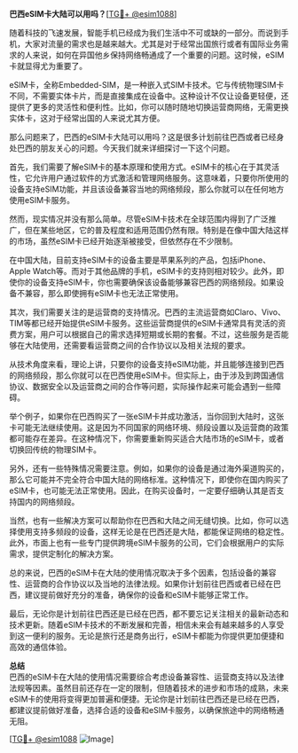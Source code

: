**巴西eSIM卡大陆可以用吗？**[[TG💪+ @esim1088](https://t.me/s/esim1088)]

随着科技的飞速发展，智能手机已经成为我们生活中不可或缺的一部分。而说到手机，大家对流量的需求也是越来越大。尤其是对于经常出国旅行或者有国际业务需求的人来说，如何在异国他乡保持网络畅通成了一个重要的问题。这时候，eSIM卡就显得尤为重要了。

eSIM卡，全称Embedded-SIM，是一种嵌入式SIM卡技术。它与传统物理SIM卡不同，不需要实体卡片，而是直接集成在设备中。这种设计不仅让设备更轻便，还提供了更多的灵活性和便利性。比如，你可以随时随地切换运营商网络，无需更换实体卡，这对于经常出国的人来说尤其方便。

那么问题来了，巴西的eSIM卡大陆可以用吗？这是很多计划前往巴西或者已经身处巴西的朋友关心的问题。今天我们就来详细探讨一下这个问题。

首先，我们需要了解eSIM卡的基本原理和使用方式。eSIM卡的核心在于其灵活性，它允许用户通过软件的方式激活和管理网络服务。这意味着，只要你所使用的设备支持eSIM功能，并且该设备兼容当地的网络频段，那么你就可以在任何地方使用eSIM卡服务。

然而，现实情况并没有那么简单。尽管eSIM卡技术在全球范围内得到了广泛推广，但在某些地区，它的普及程度和适用范围仍然有限。特别是在像中国大陆这样的市场，虽然eSIM卡已经开始逐渐被接受，但依然存在不少限制。

在中国大陆，目前支持eSIM卡的设备主要是苹果系列的产品，包括iPhone、Apple Watch等。而对于其他品牌的手机，eSIM卡的支持则相对较少。此外，即使你的设备支持eSIM卡，你也需要确保该设备能够兼容巴西的网络频段。如果设备不兼容，那么即使拥有eSIM卡也无法正常使用。

其次，我们需要关注的是运营商的支持情况。巴西的主流运营商如Claro、Vivo、TIM等都已经开始提供eSIM卡服务。这些运营商提供的eSIM卡通常具有灵活的资费方案，用户可以根据自己的需求选择短期或长期的套餐。不过，这些服务是否能够在大陆使用，还需要看运营商之间的合作协议以及相关法规的要求。

从技术角度来看，理论上讲，只要你的设备支持eSIM功能，并且能够连接到巴西的网络频段，那么你就可以在巴西使用eSIM卡。但实际上，由于涉及到跨国通信协议、数据安全以及运营商之间的合作等问题，实际操作起来可能会遇到一些障碍。

举个例子，如果你在巴西购买了一张eSIM卡并成功激活，当你回到大陆时，这张卡可能无法继续使用。这是因为不同国家的网络环境、频段设置以及运营商的政策都可能存在差异。在这种情况下，你需要重新购买适合大陆市场的eSIM卡，或者切换回传统的物理SIM卡。

另外，还有一些特殊情况需要注意。例如，如果你的设备是通过海外渠道购买的，那么它可能并不完全符合中国大陆的网络标准。这种情况下，即使你在国内购买了eSIM卡，也可能无法正常使用。因此，在购买设备时，一定要仔细确认其是否支持国内的网络频段。

当然，也有一些解决方案可以帮助你在巴西和大陆之间无缝切换。比如，你可以选择使用支持多频段的设备，这样无论是在巴西还是大陆，都能保证网络的稳定性。此外，市面上也有一些专门提供跨境eSIM卡服务的公司，它们会根据用户的实际需求，提供定制化的解决方案。

总的来说，巴西的eSIM卡在大陆的使用情况取决于多个因素，包括设备的兼容性、运营商的合作协议以及当地的法律法规。如果你计划前往巴西或者已经在巴西，建议提前做好充分的准备，确保你的设备和eSIM卡能够正常工作。

最后，无论你是计划前往巴西还是已经在巴西，都不要忘记关注相关的最新动态和技术更新。随着eSIM卡技术的不断发展和完善，相信未来会有越来越多的人享受到这一便利的服务。无论是旅行还是商务出行，eSIM卡都能为你提供更加便捷和高效的通信体验。

**总结**  
巴西的eSIM卡在大陆的使用情况需要综合考虑设备兼容性、运营商支持以及法律法规等因素。虽然目前还存在一定的限制，但随着技术的进步和市场的成熟，未来eSIM卡的使用将变得更加普遍和便捷。无论你是计划前往巴西还是已经在巴西，都建议提前做好准备，选择合适的设备和eSIM卡服务，以确保旅途中的网络畅通无阻。

[[TG💪+ @esim1088](https://t.me/s/esim1088) ![Image](https://i.postimg.cc/4NQfJmqS/Snipaste-2025-05-13-00-14-12.png)]